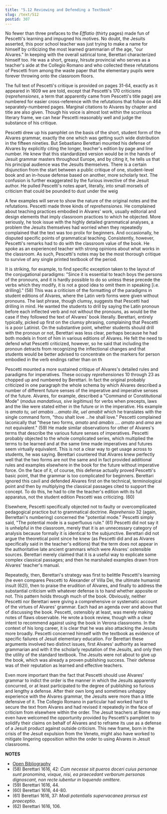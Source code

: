 ```yaml
---
title: "5.12 Reviewing and Defending a Textbook"
slug: /text/512
postid: 307
---
```

No fewer than three prefaces to the *Efflatio* (thirty pages) made fun of Pescetti's learning and impugned his motives. No doubt, the Jesuits asserted, this poor school teacher was just trying to make a name for himself by criticizing the most learned grammarian of the age, "our Alvares." In keeping with the overall satirical tone, Berettari characterized himself too. He was a short, greasy, hirsute provincial who serves as a teacher's aide at the Collegio Romano and who collected these refutations of Pescetti from among the waste paper that the elementary pupils were forever throwing onto the classroom floors.

The full text of Pescetti's critique is provided on pages 31-64, exactly as it appeared in 1609 we are told, except that Pescetti's 170 criticisms (*reprehensiones*, a term that apparently came from Pescetti's title page) are numbered for easier cross-reference with the refutations that follow on 464 separately-numbered pages. Marginal citations to Alvares by chapter and title are also given. Though his voice is almost lost within the scurrilous literary frame, we can hear Pescetti reasonably well and judge the substance of his critique.

Pescetti drew up his pamphlet on the basis of the short, student form of the Alvares grammar, exactly the one which was getting such wide distribution in the fifteen nineties. But Sebastiano Berettari mounted his defense of Alvares by explicitly citing the longer, teacher's edition by page and line number. He knew that this standardized version would be in the hands of Jesuit grammar masters throughout Europe, and by citing it, he tells us that his principal audience was the Jesuits themselves. There is a certain disjunction from the start between a public critique of one, student-level book and an in-house defense based on another, more scholarly text. The confusion is further exaggerated by the furious invective of the Jesuit author. He pulled Pescetti's notes apart, literally, into small morsels of criticism that could be pounded to dust under the weig

A few examples will serve to show the nature of the original notes and the refutations. Pescetti made three kinds of *reprehensiones*. He complained about teaching practices embodied in Alvares' work, usually editorial and design elements that imply classroom practices to which he objected. More seriously, he took issue with the highly detailed grammatical analyses, a problem the Jesuits themselves had worried when they repeatedly complained that the text was too prolix for beginners. And occasionally, he disputed specific points of grammatical teaching. Consistently, however, Pescetti's remarks had to do with the classroom value of the book. He spoke as an experienced teacher with strong opinions about what works in the classroom. As such, Pescetti's notes may be the most thorough critique to survive of any single printed textbook of the period.

It is striking, for example, to find specific exception taken to the layout of the conjugational paradigms: "Since it is essential to teach boys the persons of the pronouns, and it is hardly possible to do so unless these precede the verbs which they modify, it is not a good idea to omit them in speaking [i.e. drilling]." (58) This was a criticism of the formatting of the paradigms in student editions of Alvares, where the Latin verb forms were given without pronouns. The last phrase, though clumsy, suggests that Pescetti had drilling in mind. He wanted the students to drill by saying the Latin pronoun before each inflected verb and not without the pronouns, as would be the case if they followed the text of Alvares' book literally. Berettari, entirely typically, picked up first on the clumsy phrasing, complaining that Pescetti is a poor Latinist. On the substantive point, whether students should drill with the pronoun or not, Berettari was less clear, perhaps because he had both models in front of him in various editions of Alvares. He felt the need to defend what Pescetti criticized, however, so he said that including the pronoun detracts from recognizing the inflectional changes and that students would be better advised to concentrate on the markers for person embodied in the verb endings rather than on th

Pescetti mounted a more sustained critique of Alvares's detailed rules and paradigms for imperatives. These occupy *reprehensiones* 10 through 23 as chopped up and numbered by Berettari. In fact the original probably criticized in one paragraph the whole schema by which Alvares described a number of different future senses of the imperative and imperative senses of the future. Alvares, for example, described a "Command or Constitutional Mode" (*modus mandativus, sive legitimus*) for verbs when precepts, laws and the like were stated either in the future or in the imperative. His example is *amato tu, uel amabis ...amato ille, uel amabit* which he translates with the single command form, "thou shalt love ...he shall love." Pescetti complained laconically that "these two forms, *amato* and *amabis* .... *amato* and *ama* are not equivalent." (59) He made similar observations for other of Alvares's terms that describe the various future senses of imperatives. Pescetti probably objected to the whole complicated series, which multiplied the terms to be learned and at the same time made imperatives and futures seem virtually equivalent. This is not a clear way to get usage across to students, he was saying. Berettari countered that Alvares knew perfectly well that the two forms are not the same and in fact provided additional rules and examples elsewhere in the book for the future without imperative force. On the face of it, of course, this defense actually proved Pescetti's basic point, that the grammar is too complicated for beginners. Berettari ignored this cavil and defended Alvares first on the technical, terminological point and then by multiplying the classical passages cited to support the concept. To do this, he had to cite the teacher's edition with its full apparatus, not the student edition Pescetti was criticizing. (60)

Elsewhere, Pescetti specifically objected not to faulty or overcomplicated pedagogical practice but to grammatical doctrine. *Reprehensio* 32 (again, Berrettari's numbering) concerned the "potential mode." Pescetti simply said, "The potential mode is a superfluous rule." (61) Pescetti did not say it is unhelpful in the classroom, merely that it is an unnecessary category of analysis because formally it is identical to the subjunctive. Berettari did not argue the theoretical point since he knew (as Pescetti did and as Alvares specifically said in the teacher's editions) that the term does not appear in the authoritative late ancient grammars which were Alvares' ostensible sources. Berettari merely claimed that it is a useful way to explicate some complex classical passages; and then he marshaled examples drawn from Alvares' teacher's manual.

Repeatedly, then, Berettari's strategy was first to belittle Pescetti's learning (he even compares Pescetti to Alexander of Villa Dei, the ultimate humanist insult (62)), then to praise the erudition of Alvares, and finally to address the substantial criticism with whatever defense is to hand whether apposite or not. This pattern holds through much of the book. Obviously, neither Pescetti nor Berettari were giving a comprehensive or systematic account of the virtues of Alvares' grammar. Each had an agenda over and above that of discussing the book. Pescetti, ostensibly at least, was merely making notes of flaws observable. He wrote a book review, though with a clear intent to recommend against using the book in Verona classrooms. In the context of his long career, it is clear that he was also attacking the Jesuits more broadly. Pescetti concerned himself with the textbook as evidence of specific failures of Jesuit elementary education. For Berettari these arguments involved two distinct issues, first Alvares' authority as learned grammarian and with it the scholarly reputation of the Jesuits, and only then the utility of the standard textbook. The Jesuits were not about to give up the book, which was already a proven publishing success. Their defense was of their reputation as learned and effective teachers.

Even more important than the fact that Pescetti should use Alvares' grammar to indict the order is the manner in which the Jesuits apparently concurred, or at least participated to the degree of publishing so furious and lengthy a defense. After their own long and sometimes unhappy experience with the Alvares grammar, the Jesuits were more than a little defensive of it. The Collegio Romano in particular had worked hard to secure the text from Alvares and had revised it repeatedly in the face of criticism from elsewhere within the order. The Jesuit teachers at Rome may even have welcomed the opportunity provided by Pescetti's pamphlet to solidify their claims on behalf of Alvares and to reframe its use as a defense of a Jesuit product against outside criticism. This new frame, born in the crisis of the Jesuit expulsion from the Veneto, might also have worked to mitigate lingering opposition within the order to using Alvares in Jesuit classrooms.

**NOTES**
* [Open Bibliography](/bibliography.pdf)
* (58) Berettari 1616, 42: *Cum necesse sit pueros doceri cuius personae sunt pronomina, vixque, nisi, ea praecedant verborum personas dignoscant, non recte iubentur in loquendo omittere*.
* (59) Berettari 1616, 44.
* (60) Berettari 1616, 44-80.
* (61) Berettari 1616, 37: *Modi potentialis supervacanea prorsus est praeceptio*.
* (62) Berettari 1616, 106.

